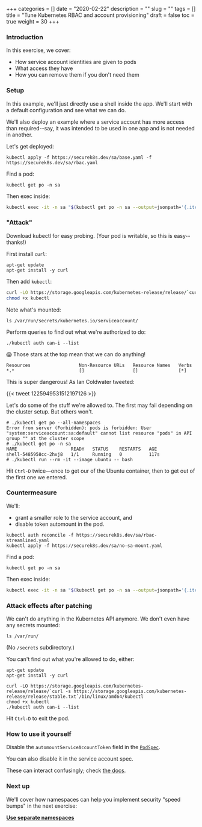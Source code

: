 +++
categories = []
date = "2020-02-22"
description = ""
slug = ""
tags = []
title = "Tune Kubernetes RBAC and account provisioning"
draft = false
toc = true
weight = 30
+++

### Introduction
In this exercise, we cover:

 - How service account identities are given to pods
 - What access they have
 - How you can remove them if you don't need them

### Setup
In this example, we'll just directly use a shell inside the app.
We'll start with a default configuration and see what we can do.

We'll also deploy an example where a service account has more
access than required--say, it was intended to be used in one app
and is not needed in another.

Let's get deployed:
```
kubectl apply -f https://securek8s.dev/sa/base.yaml -f https://securek8s.dev/sa/rbac.yaml
```

Find a pod:
```
kubectl get po -n sa
```

Then exec inside:
```bash
kubectl exec -it -n sa "$(kubectl get po -n sa --output=jsonpath='{.items[0].metadata.name}')" -- bash
```

### "Attack"
Download kubectl for easy probing.
(Your pod is writable, so this is easy--thanks!)

First install `curl`:
```
apt-get update
apt-get install -y curl
```

Then add `kubectl`:
```bash
curl -LO https://storage.googleapis.com/kubernetes-release/release/`curl -s https://storage.googleapis.com/kubernetes-release/release/stable.txt`/bin/linux/amd64/kubectl
chmod +x kubectl
```

Note what's mounted:
```
ls /var/run/secrets/kubernetes.io/serviceaccount/
```

Perform queries to find out what we're authorized to do:
```
./kubectl auth can-i --list
```

😱 Those stars at the top mean that we can do anything!

```
Resources                  Non-Resource URLs   Resource Names   Verbs
*.*                        []                  []               [*]
```

This is super dangerous! As Ian Coldwater tweeted:

{{< tweet 1225949531512197126 >}}

Let's do some of the stuff we're allowed to. The first may fail depending on the cluster setup. But others won't.
```
# ./kubectl get po --all-namespaces
Error from server (Forbidden): pods is forbidden: User "system:serviceaccount:sa:default" cannot list resource "pods" in API group "" at the cluster scope
# ./kubectl get po -n sa
NAME                    READY   STATUS    RESTARTS   AGE
shell-5485958cc-2hvj8   1/1     Running   0          117s
# ./kubectl run --rm -it --image ubuntu -- bash
```

Hit `Ctrl-D` twice—once to get our of the Ubuntu container, then to get out of the first one we entered.

### Countermeasure
We'll:
 - grant a smaller role to the service account, and
 - disable token automount in the pod.

```
kubectl auth reconcile -f https://securek8s.dev/sa/rbac-streamlined.yaml
kubectl apply -f https://securek8s.dev/sa/no-sa-mount.yaml
```

Find a pod:
```
kubectl get po -n sa
```

Then exec inside:
```bash
kubectl exec -it -n sa "$(kubectl get po -n sa --output=jsonpath='{.items[0].metadata.name}')" -- bash
```

### Attack effects after patching
We can't do anything in the Kubernetes API anymore.
We don't even have any secrets mounted:
```
ls /var/run/
```
(No `/secrets` subdirectory.)

You can't find out what you're allowed to do, either:
```
apt-get update
apt-get install -y curl
```

```
curl -LO https://storage.googleapis.com/kubernetes-release/release/`curl -s https://storage.googleapis.com/kubernetes-release/release/stable.txt`/bin/linux/amd64/kubectl
chmod +x kubectl
./kubectl auth can-i --list
```

Hit `Ctrl-D` to exit the pod.

### How to use it yourself
Disable the `automountServiceAccountToken` field in the [`PodSpec`](https://kubernetes.io/docs/reference/generated/kubernetes-api/v1.15/#podspec-v1-core).

You can also disable it in the service account spec.

These can interact confusingly; check [the docs](https://kubernetes.io/docs/tasks/configure-pod-container/configure-service-account/#use-the-default-service-account-to-access-the-api-server).

### Next up
We'll cover how namespaces can help you implement security "speed bumps" in the next exercise:

[**Use separate namespaces**](../50-ns)
